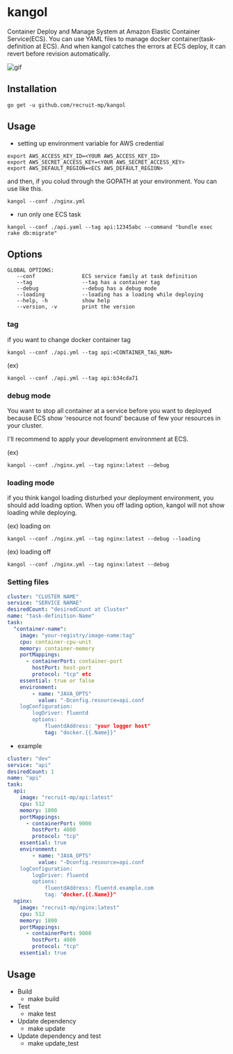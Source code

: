 # kangol

Container Deploy and Manage System at Amazon Elastic Container Service(ECS).
You can use YAML files to manage docker container(task-definition at ECS).
And when kangol catches the errors at ECS deploy, it can revert before revision automatically.

![gif](https://cloud.githubusercontent.com/assets/2541396/10562719/ee2773fc-75a4-11e5-8b46-9273ff110db2.gif)

## Installation

```console
go get -u github.com/recruit-mp/kangol
```

## Usage

* setting up environment variable for AWS credential

```console
export AWS_ACCESS_KEY_ID=<YOUR AWS_ACCESS_KEY_ID>
export AWS_SECRET_ACCESS_KEY=<YOUR AWS_SECRET_ACCESS_KEY>
export AWS_DEFAULT_REGION=<ECS AWS_DEFAULT_REGION>
```

and then, if you colud through the GOPATH at your environment.
You can use like this.

```console
kangol --conf ./nginx.yml
```

* run only one ECS task

```console
kangol --conf ./api.yaml --tag api:12345abc --command "bundle exec rake db:migrate"
```

## Options

```console
GLOBAL OPTIONS:
   --conf               ECS service family at task definition
   --tag                --tag has a container tag
   --debug              --debug has a debug mode
   --loading            --loading has a loading while deploying
   --help, -h           show help
   --version, -v        print the version
```

### tag

if you want to change docker container tag

```console
kangol --conf ./api.yml --tag api:<CONTAINER_TAG_NUM>
```

(ex)

```console
kangol --conf ./api.yml --tag api:b34cda71
```

### debug mode

You want to stop all container at a service before you want to deployed because ECS show 'resource not found' because of few your resources in your cluster.

I'll recommend to apply your development environment at ECS.

(ex)

```console
kangol --conf ./nginx.yml --tag nginx:latest --debug
```

### loading mode

if you think kangol loading disturbed your deployment environment, you should add loading option.
When you off lading option, kangol will not show loading while deploying.

(ex) loading on

```console
kangol --conf ./nginx.yml --tag nginx:latest --debug --loading
```

(ex) loading off

```console
kangol --conf ./nginx.yml --tag nginx:latest --debug
```

### Setting files

```yaml
cluster: "CLUSTER NAME"
service: "SERVICE NAMAE"
desiredCount: "desiredCount at Cluster"
name: "task-definition-Name"
task:
  "container-name":
    image: "your-registry/image-name:tag"
    cpu: container-cpu-unit
    memory: container-memory
    portMappings:
      - containerPort: container-port
        hostPort: host-port
        protocol: "tcp" etc
    essential: true or false
    environment:
        - name: "JAVA_OPTS"
          value: "-Dconfig.resource=api.conf
    logConfiguration:
        logDriver: fluentd
        options:
            fluentdAddress: "your logger host"
            tag: "docker.{{.Name}}"
```

* example

```yaml
cluster: "dev"
service: "api"
desiredCount: 1
name: "api"
task:
  api:
    image: "recruit-mp/api:latest"
    cpu: 512
    memory: 1800
    portMappings:
      - containerPort: 9000
        hostPort: 4000
        protocol: "tcp"
    essential: true
    environment:
        - name: "JAVA_OPTS"
          value: "-Dconfig.resource=api.conf
    logConfiguration:
        logDriver: fluentd
        options:
            fluentdAddress: fluentd.example.com
            tag: "docker.{{.Name}}"
  nginx:
    image: "recruit-mp/nginx:latest"
    cpu: 512
    memory: 1800
    portMappings:
      - containerPort: 9000
        hostPort: 4000
        protocol: "tcp"
    essential: true
```

## Usage
- Build
    - make build
- Test
    - make test
- Update dependency 
    - make update
- Update dependency and test
    - make update_test